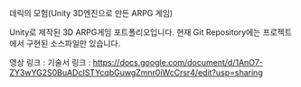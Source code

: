 데릭의 모험(Unity 3D엔진으로 만든 ARPG 게임)

Unity로 제작된 3D ARPG게임 포트폴리오입니다.
현재 Git Repository에는 프로젝트에서 구현된 소스파일만 있습니다.

영상 링크 : 
기술서 링크 : https://docs.google.com/document/d/1AnO7-ZY3wYG2S0BuADcISTYcqbGuwgZmnr0iWcCrsr4/edit?usp=sharing
